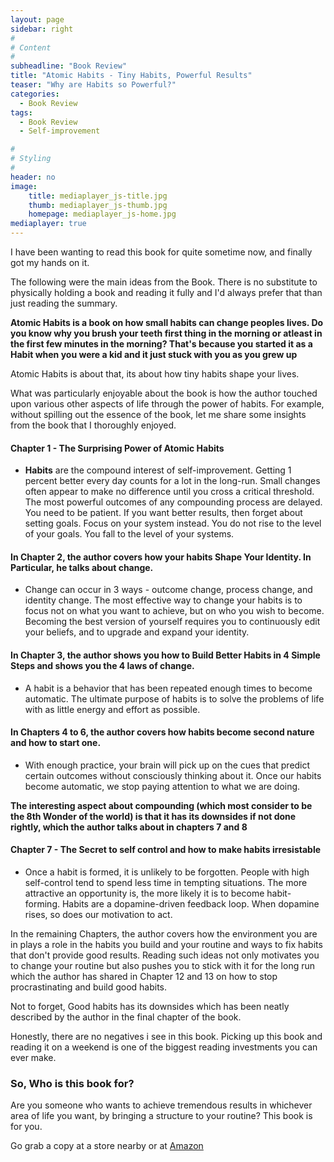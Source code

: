 ```yaml
---
layout: page
sidebar: right
#
# Content
#
subheadline: "Book Review"
title: "Atomic Habits - Tiny Habits, Powerful Results"
teaser: "Why are Habits so Powerful?"
categories:
  - Book Review
tags:
  - Book Review
  - Self-improvement

#
# Styling
#
header: no
image:
    title: mediaplayer_js-title.jpg
    thumb: mediaplayer_js-thumb.jpg
    homepage: mediaplayer_js-home.jpg
mediaplayer: true
---
```

  
I have been wanting to read this book for quite sometime now, and finally got my hands on it. 

The following were the main ideas from the Book. There is no substitute to physically holding a book and reading it fully and I'd always prefer that than just reading the summary. 


**Atomic Habits is a book on how small habits can change peoples lives. Do you know why you brush your teeth first thing in the morning or atleast in the first few minutes in the morning? That's because you started it as a Habit when you were a kid and it just stuck with you as you grew up**

Atomic Habits is about that, its about how tiny habits shape your lives.

What was particularly enjoyable about the book is how the author touched upon various other aspects of life through the power of habits. For example, without spilling out the essence of the book, let me share some insights from the book that I thoroughly enjoyed. 


#### Chapter 1 - The Surprising Power of Atomic Habits

  - **Habits** are the compound interest of self-improvement. Getting 1 percent better every day counts for a lot in the long-run. Small changes often appear to make no difference until you cross a critical threshold. The most powerful outcomes of any compounding process are delayed. You need to be patient. If you want better results, then forget about setting goals. Focus on your system instead. You do not rise to the level of your goals. You fall to the level of your systems.


#### In Chapter 2, the author covers how your habits Shape Your Identity. In Particular, he talks about change.
  - Change can occur in 3 ways - outcome change, process change, and identity change. The most effective way to change your habits is to focus not on what you want to achieve, but on who you wish to become. Becoming the best version of yourself requires you to continuously edit your beliefs, and to upgrade and expand your identity.


#### In Chapter 3, the author shows you how to Build Better Habits in 4 Simple Steps and shows you the 4 laws of change. 

  - A habit is a behavior that has been repeated enough times to become automatic. The ultimate purpose of habits is to solve the problems of life with as little energy and effort as possible.


#### In Chapters 4 to 6, the author covers how habits become second nature and how to start one.

   - With enough practice, your brain will pick up on the cues that predict certain outcomes without consciously thinking about it. Once our habits become automatic, we stop paying attention to what we are doing.
  
  
  **The interesting aspect about compounding (which most consider to be the 8th Wonder of the world) is that it has its downsides if not done rightly, which the author talks about in chapters 7 and 8**
  
    
#### Chapter 7 - The Secret to self control and how to make habits irresistable

  - Once a habit is formed, it is unlikely to be forgotten. People with high self-control tend to spend less time in tempting situations. The more attractive an opportunity is, the more likely it is to become habit-forming. Habits are a dopamine-driven feedback loop. When dopamine rises, so does our motivation to act.


In the remaining Chapters, the author covers how the environment you are in plays a role in the habits you build and your routine and ways to fix habits that don't provide good results. Reading such ideas not only motivates you to change your routine but also pushes you to stick with it for the long run which the author has shared in Chapter 12 and 13 on how to stop procrastinating and build good habits. 

Not to forget, Good habits has its downsides which has been neatly described by the author in the final chapter of the book. 

Honestly, there are no negatives i see in this book. Picking up this book and reading it on a weekend is one of the biggest reading investments you can ever make.


### So, Who is this book for? 


Are you someone who wants to achieve tremendous results in whichever area of life you want, by bringing a structure to your routine? This book is for you. 

Go grab a copy at a store nearby or at [Amazon](https://www.amazon.com/Atomic-Habits-James-Clear/dp/1847941834/ref=tmm_pap_swatch_0?_encoding=UTF8&qid=1625644942&sr=8-1)
